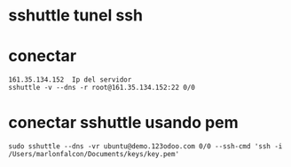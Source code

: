 # sshuttle tunel ssh

# conectar
```  
161.35.134.152  Ip del servidor
sshuttle -v --dns -r root@161.35.134.152:22 0/0
```

# conectar sshuttle usando pem
``` 
sudo sshuttle --dns -vr ubuntu@demo.123odoo.com 0/0 --ssh-cmd 'ssh -i /Users/marlonfalcon/Documents/keys/key.pem'
``` 
